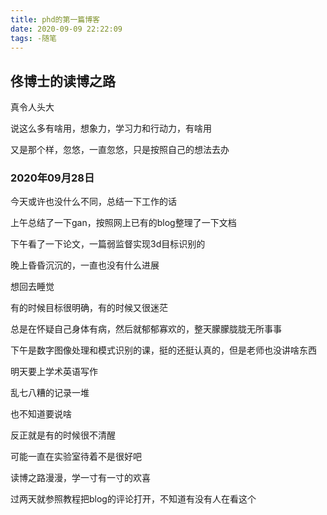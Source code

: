 ```yaml
---
title: phd的第一篇博客
date: 2020-09-09 22:22:09
tags: -随笔
---
```


## 佟博士的读博之路

真令人头大

说这么多有啥用，想象力，学习力和行动力，有啥用

又是那个样，忽悠，一直忽悠，只是按照自己的想法去办

### 2020年09月28日 

今天或许也没什么不同，总结一下工作的话

上午总结了一下gan，按照网上已有的blog整理了一下文档

下午看了一下论文，一篇弱监督实现3d目标识别的

晚上昏昏沉沉的，一直也没有什么进展

想回去睡觉

有的时候目标很明确，有的时候又很迷茫

总是在怀疑自己身体有病，然后就郁郁寡欢的，整天朦朦胧胧无所事事

下午是数字图像处理和模式识别的课，挺的还挺认真的，但是老师也没讲啥东西

明天要上学术英语写作

乱七八糟的记录一堆

也不知道要说啥

反正就是有的时候很不清醒

可能一直在实验室待着不是很好吧

读博之路漫漫，学一寸有一寸的欢喜

过两天就参照教程把blog的评论打开，不知道有没有人在看这个

